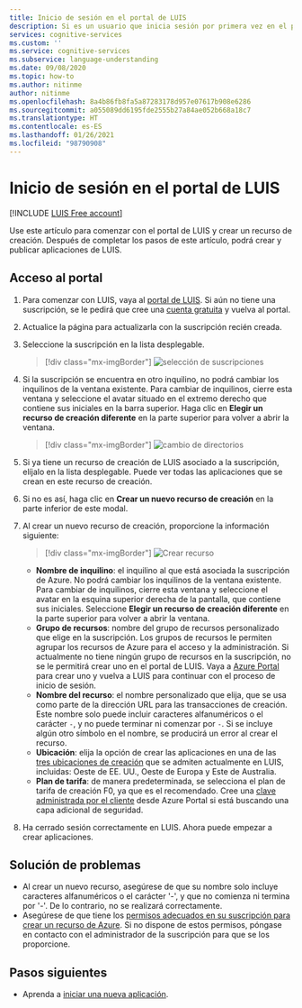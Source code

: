 ```yaml
---
title: Inicio de sesión en el portal de LUIS
description: Si es un usuario que inicia sesión por primera vez en el portal de LUIS, la experiencia de inicio de sesión será ligeramente diferente en función de su cuenta de usuario actual.
services: cognitive-services
ms.custom: ''
ms.service: cognitive-services
ms.subservice: language-understanding
ms.date: 09/08/2020
ms.topic: how-to
ms.author: nitinme
author: nitinme
ms.openlocfilehash: 8a4b86fb8fa5a87283178d957e07617b908e6286
ms.sourcegitcommit: a055089dd6195fde2555b27a84ae052b668a18c7
ms.translationtype: HT
ms.contentlocale: es-ES
ms.lasthandoff: 01/26/2021
ms.locfileid: "98790908"
---
```

# <a name="sign-in-to-luis-portal"></a>Inicio de sesión en el portal de LUIS

[!INCLUDE [LUIS Free account](includes/luis-portal-note.md)]

Use este artículo para comenzar con el portal de LUIS y crear un recurso de creación. Después de completar los pasos de este artículo, podrá crear y publicar aplicaciones de LUIS.

## <a name="access-the-portal"></a>Acceso al portal


1. Para comenzar con LUIS, vaya al [portal de LUIS](https://www.luis.ai). Si aún no tiene una suscripción, se le pedirá que cree una [cuenta gratuita](https://azure.microsoft.com//free/cognitive-services/) y vuelva al portal.
2. Actualice la página para actualizarla con la suscripción recién creada.
3. Seleccione la suscripción en la lista desplegable.

    > [!div class="mx-imgBorder"]
    > ![selección de suscripciones](./media/migrate-authoring-key/select-subscription-sign-in-2.png)

4. Si la suscripción se encuentra en otro inquilino, no podrá cambiar los inquilinos de la ventana existente. Para cambiar de inquilinos, cierre esta ventana y seleccione el avatar situado en el extremo derecho que contiene sus iniciales en la barra superior. Haga clic en **Elegir un recurso de creación diferente** en la parte superior para volver a abrir la ventana.

    > [!div class="mx-imgBorder"]
    > ![cambio de directorios](./media/migrate-authoring-key/switch-directories.png)

5. Si ya tiene un recurso de creación de LUIS asociado a la suscripción, elíjalo en la lista desplegable. Puede ver todas las aplicaciones que se crean en este recurso de creación.
6. Si no es así, haga clic en **Crear un nuevo recurso de creación** en la parte inferior de este modal.
7.  Al crear un nuevo recurso de creación, proporcione la información siguiente:

    > [!div class="mx-imgBorder"]
    > ![Crear recurso](./media/migrate-authoring-key/create-new-authoring-resource-2.png)

    * **Nombre de inquilino**: el inquilino al que está asociada la suscripción de Azure. No podrá cambiar los inquilinos de la ventana existente. Para cambiar de inquilinos, cierre esta ventana y seleccione el avatar en la esquina superior derecha de la pantalla, que contiene sus iniciales. Seleccione **Elegir un recurso de creación diferente** en la parte superior para volver a abrir la ventana.
    * **Grupo de recursos**: nombre del grupo de recursos personalizado que elige en la suscripción. Los grupos de recursos le permiten agrupar los recursos de Azure para el acceso y la administración. Si actualmente no tiene ningún grupo de recursos en la suscripción, no se le permitirá crear uno en el portal de LUIS. Vaya a [Azure Portal](https://ms.portal.azure.com/#create/Microsoft.ResourceGroup) para crear uno y vuelva a LUIS para continuar con el proceso de inicio de sesión.
    * **Nombre del recurso**: el nombre personalizado que elija, que se usa como parte de la dirección URL para las transacciones de creación. Este nombre solo puede incluir caracteres alfanuméricos o el carácter `-`, y no puede terminar ni comenzar por `-`. Si se incluye algún otro símbolo en el nombre, se producirá un error al crear el recurso.
    * **Ubicación**: elija la opción de crear las aplicaciones en una de las [tres ubicaciones de creación](./luis-reference-regions.md) que se admiten actualmente en LUIS, incluidas: Oeste de EE. UU., Oeste de Europa y Este de Australia.
    * **Plan de tarifa**: de manera predeterminada, se selecciona el plan de tarifa de creación F0, ya que es el recomendado. Cree una [clave administrada por el cliente](./luis-encryption-of-data-at-rest.md#customer-managed-keys-for-language-understanding) desde Azure Portal si está buscando una capa adicional de seguridad.
8. Ha cerrado sesión correctamente en LUIS. Ahora puede empezar a crear aplicaciones.

## <a name="troubleshooting"></a>Solución de problemas

* Al crear un nuevo recurso, asegúrese de que su nombre solo incluye caracteres alfanuméricos o el carácter '-', y que no comienza ni termina por '-'. De lo contrario, no se realizará correctamente.
* Asegúrese de que tiene los [permisos adecuados en su suscripción para crear un recurso de Azure](../../role-based-access-control/rbac-and-directory-admin-roles.md#azure-roles). Si no dispone de estos permisos, póngase en contacto con el administrador de la suscripción para que se los proporcione.

## <a name="next-steps"></a>Pasos siguientes

* Aprenda a [iniciar una nueva aplicación](luis-how-to-start-new-app.md).